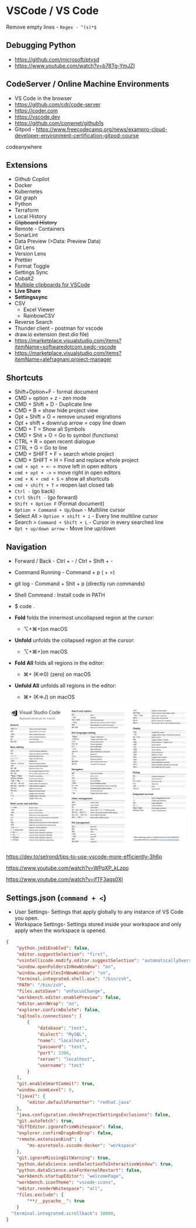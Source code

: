 # VSCode / VS Code

 Remove empty lines - `Regex - ^(s)*$`

## Debugging Python

- https://github.com/microsoft/ptvsd
- https://www.youtube.com/watch?v=b78Tg-YmJZI

## CodeServer / Online Machine Environments

- VS Code in the browser
- https://github.com/cdr/code-server
- https://coder.com
- https://vscode.dev
- https://github.com/conwnet/github1s
- Gitpod - https://www.freecodecamp.org/news/exampro-cloud-developer-environment-certification-gitpod-course

codeanywhere

## Extensions

- Github Copilot
- Docker
- Kubernetes
- Git graph
- Python
- Terraform
- Local History
- ~~Clipboard History~~
- Remote - Containers
- SonarLint
- Data Preview (>Data: Preview Data)
- Git Lens
- Version Lens
- Prettier
- Format Toggle
- Settings Sync
- Cobalt2
- [Multiple clipboards for VSCode](https://marketplace.visualstudio.com/items?itemName=slevesque.vscode-multiclip)
- **Live Share**
- **Settingssync**
- CSV
    - Excel Viewer
    - RainbowCSV
- Reverse Search
- Thunder client - postman for vscode
- draw.io extension (test.dio file)
- https://marketplace.visualstudio.com/items?itemName=softwaredotcom.swdc-vscode
- https://marketplace.visualstudio.com/items?itemName=alefragnani.project-manager

## Shortcuts

- Shift+Option+F - format document
- CMD + option + z - zen mode
- CMD + Shift + D - Duplicate line
- CMD + B = show hide project view
- Opt + Shift + O = remove unused migrations
- Opt + shift + down/up arrow = copy line down
- CMD + T = Show all Symbols
- CMD + Shit + O = Go to symbol (functions)
- CTRL + R = open recent dialogue
- CTRL + G = Go to line
- CMD + SHIFT + F = search whole project
- CMD + SHIFT + H = Find and replace whole project
- `cmd + opt + <-` = move left in open editors
- `cmd + opt + ->` = move right in open editors
- `cmd + K + cmd + S` = show all shortcuts
- `cmd + shift + T` = reopen last closed tab
- `Ctrl -` (go back)
- `Ctrl Shift -` (go forward)
- `Shift + Option F` (Format document)
- `Option + Command + Up/Down` - Multiline cursor
- Select All > `Option + shift + i` - Every line multiline cursor
- Search > `Command + Shift + L` - Cursor in every searched line
- `Opt + up/down arrow` - Move line up/down

## Navigation

- Forward / Back - Ctrl + - / Ctrl + Shift + -
- Command Running - Command + p ( + >)
- git log - Command + Shit + p (directly run commands)
- Shell Command : Install code in PATH
- $ code .

- **Fold** folds the innermost uncollapsed region at the cursor:
    - ⌥+⌘+[on macOS
- **Unfold** unfolds the collapsed region at the cursor:
    - ⌥+⌘+]on macOS
- **Fold All** folds all regions in the editor:
    - ⌘+ (K=>0) (zero) on macOS
- **Unfold All** unfolds all regions in the editor:
    - ⌘+ (K=>J) on macOS

![image](../../media/DevOps-IDEs-VSCode-VS-Code-image1.jpg)

https://dev.to/selrond/tips-to-use-vscode-more-efficiently-3h6p

https://www.youtube.com/watch?v=WPqXP_kLzpo

https://www.youtube.com/watch?v=ifTF3ags0XI

## Settings.json (`command + <`)

- User Settings- Settings that apply globally to any instance of VS Code you open.
- Workspace Settings- Settings stored inside your workspace and only apply when the workspace is opened.

```json
{
    "python.jediEnabled": false,
    "editor.suggestSelection": "first",
    "vsintellicode.modify.editor.suggestSelection": "automaticallyOverrodeDefaultValue",
    "window.openFoldersInNewWindow": "on",
    "window.openFilesInNewWindow": "on",
    "terminal.integrated.shell.osx": "/bin/zsh",
    "PATH": "/bin/zsh",
    "files.autoSave": "onFocusChange",
    "workbench.editor.enablePreview": false,
    "editor.wordWrap": "on",
    "explorer.confirmDelete": false,
    "sqltools.connections": [
        {
            "database": "test",
            "dialect": "MySQL",
            "name": "localhost",
            "password": "test",
            "port": 3306,
            "server": "localhost",
            "username": "test"
        }
    ],
    "git.enableSmartCommit": true,
    "window.zoomLevel": 0,
    "[java]": {
        "editor.defaultFormatter": "redhat.java"
    },
    "java.configuration.checkProjectSettingsExclusions": false,
    "git.autofetch": true,
    "diffEditor.ignoreTrimWhitespace": false,
    "explorer.confirmDragAndDrop": false,
    "remote.extensionKind": {
        "ms-azuretools.vscode-docker": "workspace"
    },
    "git.ignoreMissingGitWarning": true,
    "python.dataScience.sendSelectionToInteractiveWindow": true,
    "python.dataScience.askForKernelRestart": false,
    "workbench.startupEditor": "welcomePage",
    "workbench.iconTheme": "vscode-icons",
    "editor.renderWhitespace": "all",
    "files.exclude": {
        "**/__pycache__": true
    }
  "terminal.integrated.scrollback": 10000,
}
```
